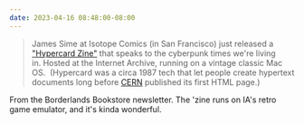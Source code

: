 ```yaml
---
date: 2023-04-16 08:48:00-08:00
---
```


> James Sime at Isotope Comics (in San Francisco) just released a ["Hypercard Zine"](https://archive.org/details/hypercard_neuroblast-hypercard-diskzine) that speaks to the cyberpunk times we're living in. Hosted at the Internet Archive, running on a vintage classic Mac OS.  (Hypercard was a circa 1987 tech that let people create hypertext documents long before [CERN](https://home.cern/science/computing/birth-web) published its first HTML page.)
 

From the Borderlands Bookstore newsletter. The 'zine runs on IA's retro game emulator, and it's kinda wonderful.
